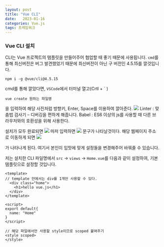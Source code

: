 ```yaml
---
layout: post
title: "Vue CLI"
date:   2023-01-16
categories: Vue.js
tags: 프레임워크
---
```


### Vue CLI 설치
CLI는 Vue 프로젝트의 탬플릿을 만들어주어 협업할 때 좋기 때문에 사용됩니다.
`cmd`를 통해 최신버전은 버그 발견했었기 때문에 최신버전이 아닌 구 버전인 4.5.15를 깔것입니다. 
```
npm i -g @vue/cli@4.5.15
```
cmd를 통해 깔았다면, `VSCode`에서 터미널 열고(Crtl + ` )
```
vue create 원하는 파일명
```
을 입력하여 해당 사진처럼 방향키, Enter, Space를 이용하여 깔아준다.
![](https://images.velog.io/images/dev-hoon/post/2aeae639-a775-4ad6-a7ae-cf7f30940bd3/image.png)
Linter : 맞춤법 검사기 – 디버깅을 편하게 해줍니다.
Babel : ES6 이상의 js를 사용할 때 다른 브라우저와의 호환성을 위해 사용한다.

설치가 모두 완료되면
![](https://images.velog.io/images/dev-hoon/post/bcfe5a46-a1f5-4121-b307-81537736400b/image.png)
마저 입력하면
![](https://images.velog.io/images/dev-hoon/post/32a58eb0-921d-4849-9b22-c0cf797d434a/image.png)
문구가 나타날것이다.
해당 웹페이지 주소로 이동하게 되면
![](https://images.velog.io/images/dev-hoon/post/bae019e9-7c36-4ea7-b304-7d5d127e401a/image.png)

가 나타나게 된다.
여기서 본인이 입맛에 맞게 설정들을 변경해주어 바꿔줄 수 있습니다.

저는 설치한 CLI 파일명에서 `src` -> `views` -> `Home.vue`를 다음과 같이 설정하여, 기본 템플릿으로 설정할 것입니다.
```
<template>
// template 안에서는 div를 1개만 사용할 수 있다.
  <div class="home">
    <h1>hello vue.js</h1>
  </div>
</template>

<script>
export default{
  name: "Home"
}
</script>

// 해당 파일에서만 사용할 style이므로 scoped 붙여주기
<style scoped>
</style>
```